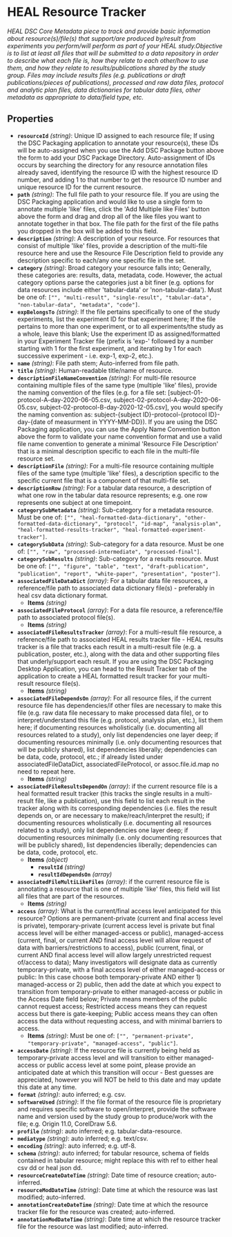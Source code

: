 # HEAL Resource Tracker

*HEAL DSC Core Metadata piece to track and provide basic information about resource(s)/file(s) that support/are produced by/result from experiments you perform/will perform as part of your HEAL study.Objective is to list at least all files that will be submitted to a data repository in order to describe what each file is, how they relate to each other/how to use them, and how they relate to results/publications shared by the study group. Files may include results files (e.g. publications or draft publications/pieces of publications), processed and raw data files, protocol and analytic plan files, data dictionaries for tabular data files, other metadata as appropriate to data/field type, etc.*

## Properties

- **`resourceId`** *(string)*: Unique ID assigned to each resource file; If using the DSC Packaging application to annotate your resource(s), these IDs will be auto-assigned when you use the Add DSC Package button above the form to add your DSC Package Directory. Auto-assignment of IDs occurs by searching the directory for any resource annotation files already saved, identifying the resource ID with the highest resource ID number, and adding 1 to that number to get the resource ID number and unique resource ID for the current resource.
- **`path`** *(string)*: The full file path to your resource file. If you are using the DSC Packaging application and would like to use a single form to annotate multiple 'like' files, click the 'Add Multiple like Files' button above the form and drag and drop all of the like files you want to annotate together in that box. The file path for the first of the file paths you dropped in the box will be added to this field.
- **`description`** *(string)*: A description of your resource. For resources that consist of multiple 'like' files, provide a description of the multi-file resource here and use the Resource File Description field to provide any description specific to each/any one specific file in the set.
- **`category`** *(string)*: Broad category your resource falls into; Generally, these categories are: results, data, metadata, code. However, the actual category options parse the categories just a bit finer (e.g. options for data resources include either 'tabular-data' or 'non-tabular-data'). Must be one of: `["", "multi-result", "single-result", "tabular-data", "non-tabular-data", "metadata", "code"]`.
- **`expBelongsTo`** *(string)*: If the file pertains specifically to one of the study experiments, list the experiment ID for that experiment here; If the file pertains to more than one experiment, or to all experiments/the study as a whole, leave this blank; Use the experiment ID as assigned/formatted in your Experiment Tracker file (prefix is 'exp-' followed by a number starting with 1 for the first experiment, and iterating by 1 for each successive experiment - i.e. exp-1, exp-2, etc.).
- **`name`** *(string)*: File path stem; Auto-inferred from file path.
- **`title`** *(string)*: Human-readable title/name of resource.
- **`descriptionFileNameConvention`** *(string)*: For multi-file resource containing multiple files of the same type (multiple 'like' files), provide the naming convention of the files (e.g. for a file set: [subject-01-protocol-A-day-2020-06-05.csv, subject-02-protocol-A-day-2020-06-05.csv, subject-02-protocol-B-day-2020-12-05.csv], you would specify the naming convention as: subject-{subject ID}-protocol-{protocol ID}-day-{date of measurment in YYYY-MM-DD}). If you are using the DSC Packaging application, you can use the Apply Name Convention button above the form to validate your name convention format and use a valid file name convention to generate a minimal 'Resource File Description' that is a minimal description specific to each file in the multi-file resource set.
- **`descriptionFile`** *(string)*: For a multi-file resource containing multiple files of the same type (multiple 'like' files), a description specific to the specific current file that is a component of that multi-file set.
- **`descriptionRow`** *(string)*: For a tabular data resource, a description of what one row in the tabular data resource represents; e.g. one row represents one subject at one timepoint.
- **`categorySubMetadata`** *(string)*: Sub-category for a metadata resource. Must be one of: `["", "heal-formatted-data-dictionary", "other-formatted-data-dictionary", "protocol", "id-map", "analysis-plan", "heal-formatted-results-tracker", "heal-formatted-experiment-tracker"]`.
- **`categorySubData`** *(string)*: Sub-category for a data resource. Must be one of: `["", "raw", "processed-intermediate", "processed-final"]`.
- **`categorySubResults`** *(string)*: Sub-category for a results resource. Must be one of: `["", "figure", "table", "text", "draft-publication", "publication", "report", "white-paper", "presentation", "poster"]`.
- **`associatedFileDataDict`** *(array)*: For a tabular data file resources, a reference/file path to associated data dictionary file(s) - preferably in heal csv data dictionary format.
  - **Items** *(string)*
- **`associatedFileProtocol`** *(array)*: For a data file resource, a reference/file path to associated protocol file(s).
  - **Items** *(string)*
- **`associatedFileResultsTracker`** *(array)*: For a multi-result file resource, a reference/file path to associated HEAL results tracker file - HEAL results tracker is a file that tracks each result in a multi-result file (e.g. a publication, poster, etc.), along with the data and other supporting files that underly/support each result. If you are using the DSC Packaging Desktop Application, you can head to the Result Tracker tab of the application to create a HEAL formatted result tracker for your multi-result resource file(s).
  - **Items** *(string)*
- **`associatedFileDependsOn`** *(array)*: For all resource files, if the current resource file has dependencies/if other files are necessary to make this file (e.g. raw data file necessary to make processed data file), or to interpret/understand this file (e.g. protocol, analysis plan, etc.), list them here; if documenting resources wholistically (i.e. documenting all resources related to a study), only list dependencies one layer deep; if documenting resources minimally (i.e. only documenting resources that will be publicly shared), list dependencies liberally; dependencies can be data, code, protocol, etc.; if already listed under associatedFileDataDict, associatedFileProtocol, or assoc.file.id.map no need to repeat here.
  - **Items** *(string)*
- **`associatedFileResultsDependOn`** *(array)*: if the current resource file is a heal formatted result tracker (this tracks the single results in a multi-result file, like a publication), use this field to list each result in the tracker along with its corresponding dependencies (i.e. files the result depends on, or are necessary to make/reach/interpret the result); if documenting resources wholistically (i.e. documenting all resources related to a study), only list dependencies one layer deep; if documenting resources minimally (i.e. only documenting resources that will be publicly shared), list dependencies liberally; dependencies can be data, code, protocol, etc.
  - **Items** *(object)*
    - **`resultId`** *(string)*
    - **`resultIdDependsOn`** *(array)*
- **`associatedFileMultiLikeFiles`** *(array)*: if the current resource file is annotating a resource that is one of multiple 'like' files, this field will list all files that are part of the resources.
  - **Items** *(string)*
- **`access`** *(array)*: What is the current/final access level anticipated for this resource? Options are permanent-private (current and final access level is private), temporary-private (current access level is private but final access level will be either managed-access or public), managed-access (current, final, or current AND final access level will allow request of data with barriers/restrictions to access), public (current, final, or current AND final access level will allow largely unrestricted request of/access to data); Many investigators will designate data as currently temporary-private, with a final access level of either managed-access or public: In this case choose both temporary-private AND either 1) managed-access or 2) public, then add the date at which you expect to transition from temporary-private to either managed-access or public in the Access Date field below; Private means members of the public cannot request access; Restricted access means they can request access but there is gate-keeping; Public access means they can often access the data without requesting access, and with minimal barriers to access.
  - **Items** *(string)*: Must be one of: `["", "permanent-private", "temporary-private", "managed-access", "public"]`.
- **`accessDate`** *(string)*: If the resource file is currently being held as temporary-private access level and will transition to either managed-access or public access level at some point, please provide an anticipated date at which this transition will occur - Best guesses are appreciated, however you will NOT be held to this date and may update this date at any time.
- **`format`** *(string)*: auto inferred; e.g. csv.
- **`softwareUsed`** *(string)*: If the file format of the resource file is proprietary and requires specific software to open/interpret, provide the software name and version used by the study group to produce/work with the file; e.g. Origin 11.0, CorelDraw 5.6.
- **`profile`** *(string)*: auto inferred; e.g. tabular-data-resource.
- **`mediatype`** *(string)*: auto inferred; e.g. text/csv.
- **`encoding`** *(string)*: auto inferred; e.g. utf-8.
- **`schema`** *(string)*: auto inferred; for tabular resource, schema of fields contained in tabular resource; might replace this with ref to either heal csv dd or heal json dd.
- **`resourceCreateDateTime`** *(string)*: Date time of resource creation; auto-inferred.
- **`resourceModDateTime`** *(string)*: Date time at which the resource was last modified; auto-inferred.
- **`annotationCreateDateTime`** *(string)*: Date time at which the resource tracker file for the resource was created; auto-inferred.
- **`annotationModDateTime`** *(string)*: Date time at which the resource tracker file for the resource was last modified; auto-inferred.

